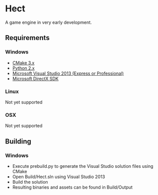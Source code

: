 Hect
====

A game engine in very early development.

## Requirements

### Windows
* [CMake 3.x](http://www.cmake.org)
* [Python 2.x](https://www.python.org)
* [Microsoft Visual Studio 2013 (Express or Professional)](http://www.visualstudio.com)
* [Microsoft DirectX SDK](http://www.microsoft.com/en-us/download/details.aspx?id=6812)

### Linux
Not yet supported

### OSX
Not yet supported

## Building

### Windows
* Execute prebuild.py to generate the Visual Studio solution files using CMake
* Open Build/Hect.sln using Visual Studio 2013
* Build the solution
* Resulting binaries and assets can be found in Build/Output
